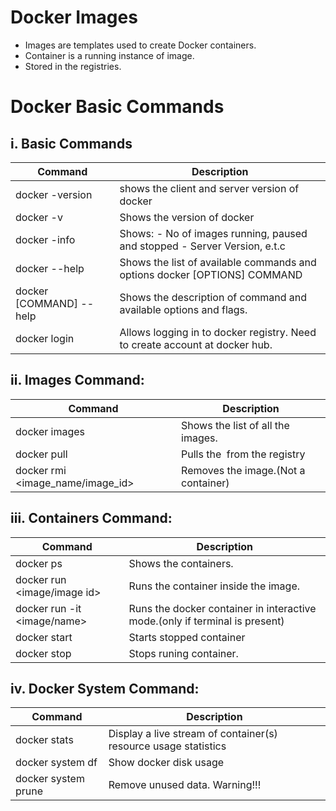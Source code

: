 # Docker Images
- Images are templates used to create Docker containers.
- Container is a running instance of image.
- Stored in the registries.

# Docker Basic Commands

## i. Basic Commands

| Command | Description |
|-------------------------|------------------------------------------------------------------------------|
| docker -version | shows the client and server version of docker |
| docker -v | Shows the version of docker |
| docker -info  | Shows: - No of images running, paused and stopped - Server Version, e.t.c |
| docker --help | Shows the list of available commands and options  docker [OPTIONS] COMMAND |
| docker [COMMAND] --help | Shows the description of command and available  options and flags. |
| docker login | Allows logging in to docker registry.  Need to create account at docker hub. |


## ii. Images Command:
| Command  | Description |
|----------------------------------|-------------------------------------|
| docker images | Shows the list of all the images.  |
| docker pull <image> | Pulls the <image> from the registry |
| docker rmi <image_name/image_id> | Removes the image.(Not a container) |

## iii. Containers Command:
| Command  | Description |
|------------------------------|------------------------------------------------------------------------------|
| docker ps | Shows the containers. |
| docker run <image/image id> | Runs the container inside the image. |
| docker run -it <image/name>  | Runs the docker container in interactive mode.(only if  terminal is present) |
| docker start <container> | Starts stopped container |
| docker stop <container> | Stops runing container. |
  
## iv. Docker System Command:

| Command  | Description |
|---------------------|-----------------------------------------------------------------|
| docker stats | Display a live stream of container(s) resource usage statistics |
| docker system df | Show docker disk usage |
| docker system prune | Remove unused data. Warning!!! |
